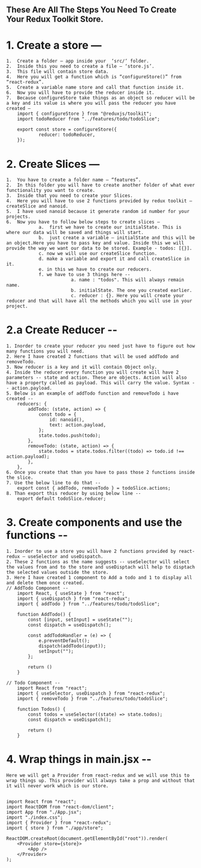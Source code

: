 ## These Are All The Steps You Need To Create Your Redux Toolkit Store.

# 1. Create a store —

    1.	Create a folder — app inside your  ‘src/‘ folder.
    2.	Inside this you need to create a file — ‘store.js’.
    3.	This file will contain store data.
    4.	Here you will get a function which is “configureStore()” from “react-redux”.
    5.	Create a variable name store and call that function inside it.
    6.	Now you will have to provide the reducer inside it.
    7.	Because configureStore take things as an object so reducer will be a key and its value is where you will pass the reducer you have created —
        import { configureStore } from "@reduxjs/toolkit";
        import todoReducer from "../features/todo/todoSlice";

        export const store = configureStore({
                reducer: todoReducer,
        });

# 2. Create Slices —

    1.	You have to create a folder name — “features”.
    2.	In this folder you will have to create another folder of what ever functionality you want to create.
    3.	Inside that you need to create your Slices.
    4.	Here you will have to use 2 functions provided by redux toolkit — createSlice and nanoid.
    5.	I have used nanoid because it generate random id number for your projects.
    6.	Now you have to follow below steps to create slices —
    			a.	first we have to create our initialState. This is where our data will be saved and things will start.
    			b.	just create a variable — initialState and this will be an object.Here you have to pass key and value. Inside this we will provide the way we want our data to be stored. Example - todos: [{}].
    			c. now we will use our createSlice function.
    			d. make a variable and export it and call createSlice in it.
    			e. in this we have to create our reducers.
    			f. we have to use 3 things here --
    						a. name : "todos". This will always remain name.
    						b. initialState. The one you created earlier.
    						c. reducer : {}. Here you will create your reducer and that will have all the methods which you will use in your project.

# 2.a Create Reducer --

    1. Inorder to create your reducer you need just have to figure out how many functions you will need.
    2. Here I have created 2 functions that will be used addTodo and removeTodo.
    3. Now reducer is a key and it will contain Object only.
    4. Inside the reducer every function you will create will have 2 parameters -- state and action. These are objects. Action will also have a property called as payload. This will carry the value. Syntax -- action.payload.
    5. Below is an example of addTodo function and removeTodo i have created --
        reducers: {
            addTodo: (state, action) => {
                const todo = {
                    id: nanoid(),
                    text: action.payload,
                };
                state.todos.push(todo);
            },
            removeTodo: (state, action) => {
                state.todos = state.todos.filter((todo) => todo.id !== action.payload);
            },
        },
    6. Once you create that than you have to pass those 2 functions inside the slice.
    7. Use the below line to do that --
        export const { addTodo, removeTodo } = todoSlice.actions;
    8. Than export this reducer by using below line --
        export default todoSlice.reducer;

# 3. Create components and use the functions --

    1. Inorder to use a store you will have 2 functions provided by react-redux — useSelector and useDispatch.
    2. These 2 functions as the name suggests -- useSelector will select the values from and to the store and useDisptach will help to disptach the selected values outside the store.
    3. Here I have created 1 component to Add a todo and 1 to display all and delete them once created.
    // AddTodo Component --
        import React, { useState } from "react";
        import { useDispatch } from "react-redux";
        import { addTodo } from "../features/todo/todoSlice";

        function AddTodo() {
            const [input, setInput] = useState("");
            const dispatch = useDispatch();

            const addTodoHandler = (e) => {
                e.preventDefault();
                dispatch(addTodo(input));
                setInput("");
            };

            return ()
        }

    // Todo Component --
        import React from "react";
        import { useSelector, useDispatch } from "react-redux";
        import { removeTodo } from "../features/todo/todoSlice";

        function Todos() {
            const todos = useSelector((state) => state.todos);
            const dispatch = useDispatch();

            return ()
        }

# 4. Wrap things in main.jsx --

    Here we will get a Provider from react-redux and we will use this to wrap things up. This provider will always take a prop and without that it will never work which is our store.


    import React from "react";
    import ReactDOM from "react-dom/client";
    import App from "./App.jsx";
    import "./index.css";
    import { Provider } from "react-redux";
    import { store } from "./app/store";

    ReactDOM.createRoot(document.getElementById("root")).render(
        <Provider store={store}>
            <App />
        </Provider>
    );
